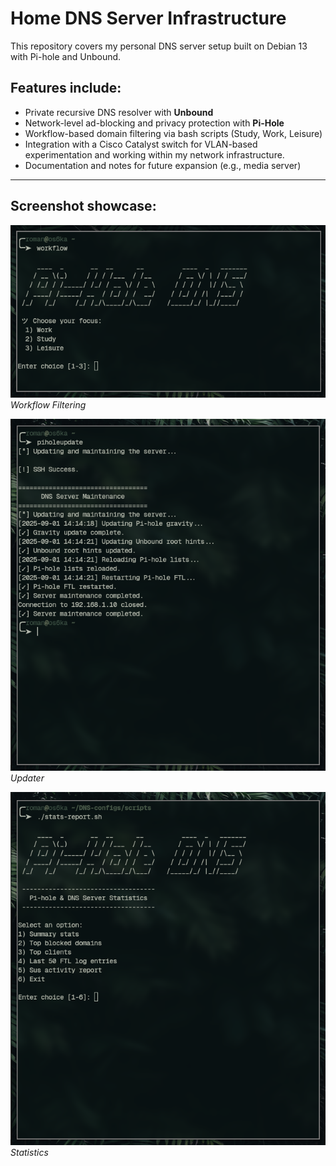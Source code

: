 
# Home DNS Server Infrastructure

This repository covers my personal DNS server setup built on Debian 13 with Pi-hole and Unbound. 

## Features include:
- Private recursive DNS resolver with **Unbound**
- Network-level ad-blocking and privacy protection with **Pi-Hole**
- Workflow-based domain filtering via bash scripts (Study, Work, Leisure)
- Integration with a Cisco Catalyst switch for VLAN-based experimentation and working within my network infrastructure.
- Documentation and notes for future expansion (e.g., media server)
---
## Screenshot showcase:
![Workflow Filtering](/images/workflow-filtering.png)  
*Workflow Filtering*

![Updater](/images/updater.png)  
*Updater*

![Statistics](/images/statistics.png)  
*Statistics*


